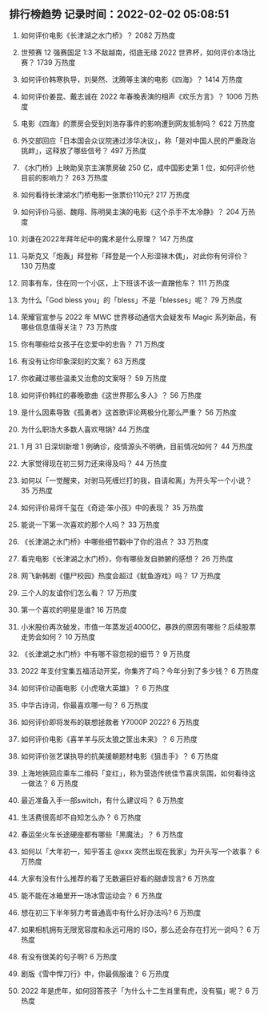 
## 排行榜趋势 记录时间：2022-02-02 05:08:51
  
  1. 如何评价电影《长津湖之水门桥》？ 2082 万热度
    
  2. 世预赛 12 强赛国足 1:3 不敌越南，彻底无缘 2022 世界杯，如何评价本场比赛？ 1739 万热度
    
  3. 如何评价韩寒执导，刘昊然、沈腾等主演的电影《四海》？ 1414 万热度
    
  4. 如何评价姜昆、戴志诚在 2022 年春晚表演的相声《欢乐方言》？ 1006 万热度
    
  5. 电影《四海》的票房会受到刘浩存事件的影响遭到网友抵制吗？ 622 万热度
    
  6. 外交部回应「日本国会众议院通过涉华决议」，称「是对中国人民的严重政治挑衅」，这释放了哪些信号？ 497 万热度
    
  7. 《水门桥》上映助吴京主演票房破 250 亿，成中国影史第 1 位，如何评价他目前的影响力？ 263 万热度
    
  8. 如何看待长津湖水门桥电影一张票价110元? 217 万热度
    
  9. 如何评价马丽、魏翔、陈明昊主演的电影《这个杀手不太冷静》？ 204 万热度
    
  10. 刘谦在2022年拜年纪中的魔术是什么原理？ 147 万热度
    
  11. 马斯克又「炮轰」拜登称「拜登是一个人形湿袜木偶」，对此你有何评价？ 130 万热度
    
  12. 同事有车，住在同一个小区，上下班该不该一直蹭他车？ 111 万热度
    
  13. 为什么「God bless you」的「bless」不是「blesses」呢？ 79 万热度
    
  14. 荣耀官宣参与 2022 年 MWC 世界移动通信大会疑发布 Magic 系列新品，有哪些信息值得关注？ 73 万热度
    
  15. 你有哪些给女孩子在恋爱中的忠告？ 71 万热度
    
  16. 有没有让你印象深刻的文案？ 63 万热度
    
  17. 你收藏过哪些温柔又治愈的文案呀？ 59 万热度
    
  18. 如何评价韩红的春晚歌曲《这世界那么多人》？ 56 万热度
    
  19. 是什么因素导致《孤勇者》这首歌评论两极分化那么严重？ 56 万热度
    
  20. 为什么职场大多数人喜欢甩锅? 44 万热度
    
  21. 1 月 31 日深圳新增 1 例确诊，疫情源头不明确，目前情况如何？ 44 万热度
    
  22. 大家觉得现在初三努力还来得及吗？ 44 万热度
    
  23. 如何以「一觉醒来，对驸马死缠烂打的我，自请和离」为开头写一个小说？ 35 万热度
    
  24. 如何评价易烊千玺在《奇迹·笨小孩》中的表现？ 35 万热度
    
  25. 能说一下第一次喜欢的那个人吗？ 33 万热度
    
  26. 《长津湖之水门桥》中哪些细节戳中了你的泪点？ 33 万热度
    
  27. 看完电影《长津湖之水门桥》，你有哪些发自肺腑的感想？ 26 万热度
    
  28. 网飞新韩剧《僵尸校园》热度会超过《鱿鱼游戏》吗？ 17 万热度
    
  29. 三个人的友谊你们怎么看？ 17 万热度
    
  30. 第一个喜欢的明星是谁? 16 万热度
    
  31. 小米股价再次破发，市值一年蒸发近4000亿，暴跌的原因有哪些？后续股票走势会如何？ 10 万热度
    
  32. 《长津湖之水门桥》中有哪不容忽视的细节？ 9 万热度
    
  33. 2022 年支付宝集五福活动开奖，你集齐了吗？今年分到了多少钱？ 6 万热度
    
  34. 如何评价动画电影《小虎墩大英雄》？ 6 万热度
    
  35. 中华古诗词，你最喜欢哪一句？ 6 万热度
    
  36. 如何评价即将发布的联想拯救者 Y7000P 2022? 6 万热度
    
  37. 如何评价电影《喜羊羊与灰太狼之筐出未来》？ 6 万热度
    
  38. 如何评价张艺谋执导的抗美援朝题材电影《狙击手》？ 6 万热度
    
  39. 上海地铁回应乘车二维码「变红」，称为营造传统佳节喜庆氛围，如何看待这一做法？ 6 万热度
    
  40. 最近准备入手一部switch，有什么建议吗？ 6 万热度
    
  41. 生活费很高却不自知怎么办？ 6 万热度
    
  42. 春运坐火车长途硬座都有哪些「黑魔法」？ 6 万热度
    
  43. 如何以「大年初一，知乎答主 @xxx 突然出现在我家」为开头写一个故事？ 6 万热度
    
  44. 大家有没有什么推荐的看了无数遍巨好看的甜虐现言? 6 万热度
    
  45. 能不能在冰箱里开一场冰雪运动会？ 6 万热度
    
  46. 想在初三下半年努力考普通高中有什么好办法吗? 6 万热度
    
  47. 如果相机拥有无限宽容度和永远可用的 ISO，那么还会存在打光一说吗？ 6 万热度
    
  48. 有没有很美的句子啊? 6 万热度
    
  49. 剧版《雪中悍刀行》中，你最佩服谁？ 6 万热度
    
  50. 2022 年是虎年，如何回答孩子「为什么十二生肖里有虎，没有猫」呢？ 6 万热度
    
